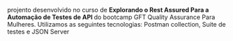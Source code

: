 projento desenvolvido no curso de <b> Explorando o Rest Assured Para a Automação de Testes de API </b> do bootcamp GFT Quality Assurance Para Mulheres.
Utilizamos as seguintes tecnologias:
Postman collection,
Suite de testes e
JSON Server
